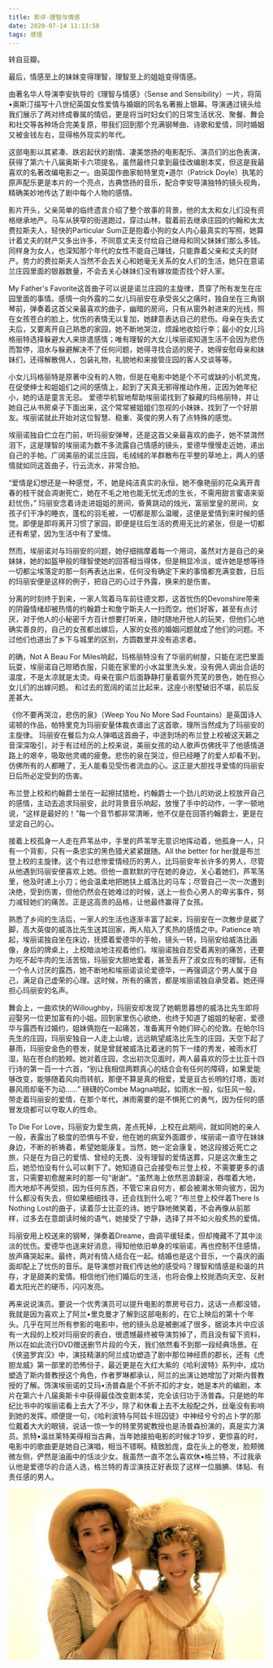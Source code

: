 ```yaml
---
title: 影评-理智与情感
date: 2020-07-14 11:13:58
tags: 感悟
---
```

转自豆瓣。

最后，情感至上的妹妹变得理智，理智至上的姐姐变得情感。

由著名华人导演李安执导的《理智与情感》（Sense and Sensibility）一片，将简•奥斯汀描写十八世纪英国女性爱情与婚姻的同名名著搬上银幕。导演通过镜头给我们展示了两对终成眷属的情侣，更是将当时妇女们的日常生活状况、聚餐、舞会和社交等各种场合完美复原，带我们回到那个充满钢琴曲、诗歌和爱情，同时婚姻又被金钱左右，显得格外现实的年代。

这部电影以其紧凑、跌宕起伏的剧情、凄美悠扬的电影配乐、演员们的出色表演，获得了第六十八届奥斯卡六项提名，虽然最终只拿到最佳改编剧本奖，但这是我最喜欢的名著改编电影之一。由英国作曲家帕特里克•道尔（Patrick Doyle）执笔的原声配乐更是本片的一个亮点，古典悠扬的音乐，配合李安导演独特的镜头视角，精确美妙地传达了剧中每个人物的感情。

影片开头，父亲简单的临终遗言介绍了整个故事的背景，他的太太和女儿们没有资格继承地产。马车从狭窄的街道跑过，穿过山林，载着前去继承庄园的约翰和太太费拉斯夫人，轻快的Particular Sum正是抱着小狗的女人内心最真实的写照，她算计着丈夫的财产又多出许多，不同意丈夫支付给自己继母和同父妹妹们那么多钱。
同样身为女人，也深知那个年代的女性不能自己赚钱，只能靠着父亲和丈夫的财产。势力的费拉斯夫人当然不会去关心和她毫无关系的女人们的生活，她只在意诺兰庄园里面的银器数量，不会去关心妹妹们没有嫁妆能否找个好人家。

My Father's Favorite这首曲子可以说是诺兰庄园的主旋律，贯穿了所有发生在庄园里面的事情。感情一向外露的二女儿玛丽安在承受丧父之痛时，独自坐在三角钢琴前，弹奏着这首父亲最喜欢的曲子，幽暗的房间，只有从窗外射进来的光线，照在女孩苍白的脸上，忧伤的表情无以复加，她肆意表达自己的悲伤。母亲在失去丈夫后，又要离开自己熟悉的家园，她不断地哭泣，烦躁地收拾行李；最小的女儿玛格丽特选择躲避大人来排遣感情；唯有理智的大女儿埃丽诺知道生活不会因为悲伤而暂停，泪水与躲避解决不了任何问题，她得寻找合适的房子，她得安慰母亲和妹妹们，还得解散佣人，包装礼物，礼貌地和来接管庄园的客人交谈等等。

小女儿玛格丽特是原著中没有的人物，但是在电影中她是个不可或缺的小机灵鬼，在促使绅士和姐姐们之间的感情上，起到了天真无邪得推动作用，正因为她年纪小，她的话是童言无忌。
爱德华机智地帮助埃丽诺找到了躲藏的玛格丽特，并让她自己从书房桌子下面出来，这个常常被姐姐们忽视的小妹妹，找到了一个好朋友。埃丽诺就此开始对这位智慧、稳重、英俊的男人有了点特殊的感觉。

埃丽诺独自伫立在门前，听玛丽安弹琴，还是这首父亲最喜欢的曲子，她不禁潸然泪下，这是理智的埃丽诺为数不多流露自己情感的镜头，爱德华慢慢走近她，递出自己的手帕。广阔美丽的诺兰庄园，毛绒绒的羊群散布在平整的草地上，两人的感情就如同这首曲子，行云流水，非常合拍。

“爱情是幻想还是一种感觉，不，她是纯洁真实的永恒，她不像艳丽的花朵离开青春的枝干就会凋谢死亡，她在不毛之地也能无忧无虑的生长，不需用甜言蜜语来驱赶忧伤，” 玛丽安念着诗走进姐姐的房间，昏黄跳动的烛光，富丽堂皇的房间，女孩子们干净的睡衣，蓬松的羽毛被，一切都是那么温暖，这便是爱情到来时候的感觉。即便是即将离开习惯了家园，即便是往后生活的费用无比的紧张，但是一切都还有希望，因为生活中有了爱情。

然而，埃丽诺对与玛丽安的问题，她仔细揣摩着每一个用词，虽然对方是自己的亲妹妹，她的如盔甲般的理智使她的回答相当得体，但是稍显冷淡，或许她是想等待一切都尘埃落定的那一刻再表达出来，任何没有确定下来的事情都充满变数，日后的玛丽安便是这样的例子，把自己的心过于外露，换来的是伤害。

分离的时刻终于到来，一家人驾着马车前往德文郡，这首忧伤的Devonshire带来的阴霾情绪却被热情的约翰爵士和詹宁斯夫人一扫而空。他们好客，甚至有点讨厌，对于他人的小秘密千方百计想要打听来，随时随地开他人的玩笑，但他们心地确实善良的，自己的女孩都出嫁后，人家的女孩的婚姻问题就成了他们的问题。不过他们也道出了乡下与城里的区别，方圆数里并没有追求者。

的确，Not A Beau For Miles响起，玛格丽特没有了华丽的树屋，只能在泥巴里面玩耍，埃丽诺自己晾晒衣服，只能在家里的小水盆里洗头发，没有佣人调出合适的温度，不是太凉就是太烫。母亲在窗户后面静静打量着窗外荒芜的景色，她在担心女儿们的出嫁问题。
和过去的宽阔的诺兰比起来，这座小别墅破旧不堪，前后反差甚大。

《你不要再哭泣，悲伤的泉》（Weep You No More Sad Fountains）是英国诗人诺顿的作品，帕特里克为玛丽安量体裁衣谱出了这首歌，理所当然成为了玛丽安的主旋律。
玛丽安在餐后为众人弹唱这首曲子，中途到场的布兰登上校被这天籁之音深深吸引，对于有过经历的上校来说，美丽女孩的动人歌声仿佛抚平了他感情道路上的艰辛，吸取他灵魂的疲惫。悲伤的泉在哭泣，但已经睡了的爱人却看不到，仿佛所有的人都睡了，无人能看见受伤者流血的心。这正是大胆找寻爱情的玛丽安日后所必定受到的伤害。

布兰登上校和约翰爵士坐在一起擦拭猎枪，约翰爵士一个劲儿的劝说上校放开自己的感情，主动去追求玛丽安，此时背景音乐响起，放慢了手中的动作，一字一顿地说，“这样是最好的！”每一个音节都非常清晰，他不仅是在回答约翰爵士，更是在坚定自己的心。

接着上校孤身一人走在芦苇丛中，手里的芦苇竿无意识地挥动着，他孤身一人，只有一个背影，只有一条忠实的黑色猎犬紧紧跟随。All the better for her就是布兰登上校的主旋律。这个有过悲惨爱情经历的男人，比玛丽安年长许多的男人，尽管从他遇到玛丽安便喜欢上她。但他一直默默的守在她的身边，关心着她们，芦苇荡里，他及时递上小刀；他会温柔地把她扶上威洛比的马车；尽管自己一次一次遭到决绝，受到伤害，但他仍然会在她难过的时候，送上一些负心男人的卑劣事件，努力减轻她们的痛苦。正是这高贵的品格，让他最终赢得了女孩。

熟悉了乡间的生活后，一家人的生活也逐渐丰富了起来，玛丽安在一次散步是崴了脚，高大英俊的威洛比先生送其回家，两人陷入了炙热的感情之中。Patience 响起，埃丽诺独自坐在床边，抚摸着爱德华的手帕，镜头一转，玛丽安给威洛比画像，身后的牌桌上，上校暗淡地注视着他们。埃丽诺独自忍受着离别的痛苦，还要为吃不起牛肉的生活苦恼，玛丽安大胆地爱着，甚至丢开了淑女应有的理智。还有一个令人讨厌的露西，她不断地和埃丽诺谈论爱德华，一再强调这个男人属于自己，满足自己虚荣的心理。这时候，所有的痛苦，都是埃丽诺独自承受着。她还得担心玛丽安的名声。

舞会上，一曲欢快的Willoughby，玛丽安却发现了她朝思暮想的威洛比先生即将迎娶另一位更加富有的小姐。回到家里伤心欲绝，也终于知道了姐姐的秘密，爱德华与露西有过婚约，姐妹俩抱在一起痛苦，准备离开令她们碎心的伦敦。在帕尔玛先生的庄园，玛丽安独自一人走上山坡，远远眺望威洛比先生的庄园，天空下起了暴雨，玛丽安金色的卷发，就是曾就被威洛比着迷的剪下一缕的秀发，被雨水打湿，贴在苍白的脸颊。她对着庄园，念出初次见面时，两人最喜欢的莎士比亚十四行诗的第一百一十六首，“别让我相信两颗真心的结合会有任何的障碍，如果爱能够改变，能够随着风向而转航，那便不算是真的相爱，爱是亘古长明的灯塔，面对暴风雨却毫不为动……”
磅礴的Combe Magna响起，如雨水一般，似狂风一般，带走着玛丽安的爱情，在那个年代，淋雨需要的是不惧死亡的勇气，因为任何的感冒发烧都可以夺取人的性命。

To Die For Love，玛丽安为爱生病，差点死掉，上校在此期间，就如同她的亲人一般，表露出了极度的恐惧与不安，他在她的病室外面踱步，埃丽诺一直守在妹妹身边，不断的祈祷着，希望她能康复。当然，她一定会康复，她这段接近死亡之旅，只是在为自己的爱情、曾经的无畏、没有理智的爱情送葬，只是这次重生之后，她恐怕没有什么可以剩下了。她知道自己会接受布兰登上校，不需要更多的语言，只需要初愈醒来时的那一句“谢谢”。“虽然海上依然恶浪翻滚，吞噬着大地，而大地却不再受损，因为任何东西，不管它来自何方，都会被潮水带向彼方，因为什么都没有失去，但如果细细找寻，还会找到什么呢？”布兰登上校伴着There Is Nothing Lost的曲子，读着莎士比亚的诗。她宁静地微笑着，不会再像从前那样，过多去在意朗读时候的语气，她接受了宁静，选择了并不如火般炙热的爱情。

玛丽安用上校送来的钢琴，弹奏着Dreame，曲调平缓轻柔，但却掩藏不了其中淡淡的忧伤。爱德华也送来好消息，得知他依旧单身的埃丽诺，再也控制不住感情，放声痛哭起来。最终，两对有情人结合在一起。结婚也是这个音乐，一个喜庆的画面却配上了忧伤的音乐。是导演想对我们传达他的感受吗？理智和情感是和谐的共存，才是甜美的爱情。相信他们他们婚后的生活，也将会像上校抛洒向天空、反射着太阳光芒的硬币，闪闪发亮。

再来说说演员。要说一个优秀演员可以提升电影的票房号召力，这话一点都没错，我就是因为喜欢上了阿兰•里克曼才了解到这部电影的，在它上映后的第十个年头。几乎在阿兰所有参影的电影中，他的镜头总是被删减了很多，据说本片中应该有一大段的上校对玛丽安的表白，很遗憾最终被导演剪掉了，而且没有留下资料，所以在如此流行DVD赠送删节片段的今天，我们依然看不到那一段经典场景。在《侠盗罗宾汉》中，演技精湛的阿兰成功塑造了剧中那位神经质的郡长，还有《虎胆龙威》第一部里的恐怖份子，最近更是在大红大紫的《哈利波特》系列中，成功塑造了斯内普教授这个角色，作者罗琳都承认，阿兰的出演让她增加了对斯内普教授的了解。饰演埃丽诺的艾玛•汤普森是个不折不扣的才女，她是本片的编剧，本片在第六十八届奥斯卡中获得最佳改变剧本奖，完全该归功于汤普森。只是她的年纪比书中的埃丽诺看上去大了不少，除了和休看上去不太般配之外，丝毫没有影响到她的发挥。顺便提一句，《哈利波特与阿兹卡班囚徒》中神经兮兮的占卜学的那位戴着大大的眼镜，说话一惊一乍的特里劳妮教授也是汤普森扮演的，真是实力演员。凯特•温丝莱特美得相当古典，当年她接拍电影的时候才19岁，更惊喜的时，电影中的歌曲更是她自己演唱，相当不错啊。精致脸庞，盘在头上的卷发，脸颊微微左侧，俨然是油画中的恬淡少女。我虽然一直不怎么喜欢休•格兰特，不过我承认他是爱德华的合适人选，格兰特的青涩演技正好表现了这样一位腼腆、体贴、有责任感的男人。

<div align=center>

![](/img/lizhiyuqinggan.jpg)

</div>
